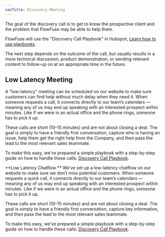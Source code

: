```yaml
---
navTitle: Discovery Meeting
---
```


The goal of the discovery call is to get to know the prospective client and the
problem that FlowFuse may be able to help them.

FlowFuse will use the "Discovery Call Playbook" in Hubspot, [Learn how to use
playbooks](https://knowledge.hubspot.com/playbooks/use-playbooks#use-playbooks-in-contact-company-deal-ticket-or-custom-crm-records).

The next step depends on the outcome of the call, but usually results in a more technical discussion, product demonstration, or sending relevant content to follow-up on at an appropriate time in the future.
## Low Latency Meeting

A "low-latency" meeting can be scheduled on our website to make sure customers
can find help without much delay when they need it. When someone requests a call,
it connects directly to our team’s calendars — meaning any of us may end up
speaking with an interested prospect within minutes. Like if we were in an
actual office and the phone rings, someone has to pick it up. 

These calls are short (10–15 minutes) and are not about closing a deal. The goal
is simply to have a friendly first conversation, capture who is having an issue,
help them get the right help from the Company, and then pass the lead to the
most relevant sales teammate.

To make this easy, we’ve prepared a simple playbook with a step-by-step guide on how to handle these calls: [Discovery Call Playbook](https://docs.google.com/document/d/1mzv1c7qEHQ_Pg6tJVuMrRRxNTiDx_aeEW9052aSJVeo/edit?usp=sharing).

**Low Latency Chatflow
**
We’ve set up a low-latency chatflow on our website to make sure we don’t miss potential customers. When someone requests a quick call, it connects directly to our team’s calendars — meaning any of us may end up speaking with an interested prospect within minutes. Like if we were in an actual office and the phone rings, someone has to pick it up. 

These calls are short (10–15 minutes) and are not about closing a deal. The goal is simply to have a friendly first conversation, capture key information, and then pass the lead to the most relevant sales teammate.

To make this easy, we’ve prepared a simple playbook with a step-by-step guide on how to handle these calls: [Discovery Call Playbook](https://docs.google.com/document/d/1mzv1c7qEHQ_Pg6tJVuMrRRxNTiDx_aeEW9052aSJVeo/edit?usp=sharing).

